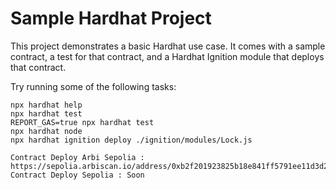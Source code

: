 # Sample Hardhat Project

This project demonstrates a basic Hardhat use case. It comes with a sample contract, a test for that contract, and a Hardhat Ignition module that deploys that contract.

Try running some of the following tasks:

```shell
npx hardhat help
npx hardhat test
REPORT_GAS=true npx hardhat test
npx hardhat node
npx hardhat ignition deploy ./ignition/modules/Lock.js
```
```shell
Contract Deploy Arbi Sepolia : https://sepolia.arbiscan.io/address/0xb2f201923825b18e841ff5791ee11d3d294887fa
Contract Deploy Sepolia : Soon
```
